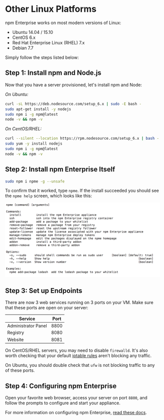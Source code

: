 # Other Linux Platforms

npm Enterprise works on most modern versions of Linux:

- Ubuntu 14.04 / 15.10
- CentOS 6.x
- Red Hat Enterprise Linux (RHEL) 7.x
- Debian 7.7

Simply follow the steps listed below:

## Step 1: Install npm and Node.js

Now that you have a server provisioned, let's install npm and Node:

_On Ubuntu:_

```bash
curl -sL https://deb.nodesource.com/setup_6.x | sudo -E bash -
sudo apt-get install -y nodejs
sudo npm i -g npm@latest
node -v && npm -v
```

_On CentOS/RHEL:_

```bash
curl --silent --location https://rpm.nodesource.com/setup_6.x | bash -
sudo yum -y install nodejs
sudo npm i -g npm@latest
node -v && npm -v
```

## Step 2: Install npm Enterprise Itself

```bash
sudo npm i npme -g --unsafe
```

To confirm that it worked, type `npme`. If the install succeeded you should see the
`npme help` screen, which looks like this:

  ![npme help in terminal](/gitbook/images/npme-help.png)

## Step 3: Set up Endpoints

There are now 3 web services running on 3 ports on your VM. Make sure that these
ports are open on your server:

| Service                   | Port  |
|-------------------------- |------ |
| Administrator Panel       | 8800  |
| Registry                  | 8080  |
| Website                   | 8081  |

On CentOS/RHEL servers, you may need to disable `firewalld`. It's also worth checking
that your default [iptable rules] aren't blocking any traffic.

On Ubuntu, you should double check that `ufw` is not blocking traffic to any of these
ports.

## Step 4: Configuring npm Enterprise

Open your favorite web browser, access your server on port `8800`, and follow the prompts to configure and start your appliance.

For more information on configuring npm Enterprise, [read these docs](/up-and-running/customization.html).

[iptable rules]: https://www.digitalocean.com/community/tutorials/how-to-list-and-delete-iptables-firewall-rules
